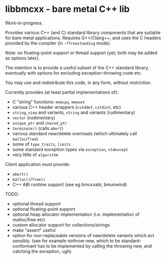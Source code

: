 # libbmcxx - bare metal C++ lib

Work-in-progress.

Provides various C++ (and C) standard library components that are suitable for bare metal
applications. Requires G++/Clang++, and uses the C headers provided by the compiler
(in `-ffreestanding` mode).

Note: no floating-point support or thread support (yet; both may be added as options later).

The intention is to provide a useful subset of the C++ standard library, eventually with
options for excluding exception-throwing code etc.

You may use and redistribute this code, in any form, without restriction.

Currently provides (at least partial implementations of):
- C "string" functions: `memcpy`, `memset`
- various C++ header wrappers (`cstddef`, `cstdint`, etc)
- `string_view` and variants, `string` and variants (rudimentary)
- `vector` (rudimentary)
- `unique_ptr` and `shared_ptr`
- `terminate()` (calls `abort`)
- various standard new/delete overloads (which ultimately call `malloc`/`free`)
- some of `type_traits`, `limits`
- some standard exception types via `exception`, `stdexcept`
- very little of `algorithm`

Client application must provide:
- `abort()`
- `malloc()`/`free()`
- C++ ABI runtime support (see eg bmcxxabi, bmunwind)

TODO:
- optional thread support
- optional floating-point support
- optional heap allocator implementation (i.e. implementation of malloc/free etc)
- custom allocator support for collections/strings
- make "assert" useful
- option for non-replaceable versions of new/delete variants which act sensibly.
  (see for example nothrow new, which to be standard-conformant has to be implemented
  by calling the throwing new, and catching the exception, ugh).
